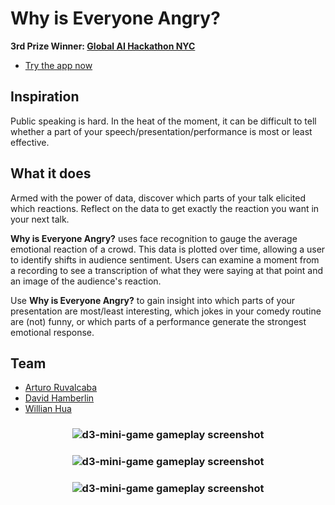 # Why is Everyone Angry?

**3rd Prize Winner: [Global AI Hackathon NYC]**

* [Try the app now]

Inspiration
------

Public speaking is hard. In the heat of the moment, it can be difficult to tell whether a part of your speech/presentation/performance is most or least effective.

What it does
------

Armed with the power of data, discover which parts of your talk elicited which reactions. Reflect on the data to get exactly the reaction you want in your next talk.

**Why is Everyone Angry?** uses face recognition to gauge the average emotional reaction of a crowd. This data is plotted over time, allowing a user to identify shifts in audience sentiment. Users can examine a moment from a recording to see a transcription of what they were saying at that point and an image of the audience's reaction.

Use **Why is Everyone Angry?** to gain insight into which parts of your presentation are most/least interesting, which jokes in your comedy routine are (not) funny, or which parts of a performance generate the strongest emotional response.

Team
------

* [Arturo Ruvalcaba]
* [David Hamberlin]
* [Willian Hua]

<h3 align="center">
  <img src="https://dl.dropboxusercontent.com/s/tlmugweu5q2t1u0/wyea_01.png?dl=0" alt="d3-mini-game gameplay screenshot" />
</h3>

<h3 align="center">
  <img src="https://dl.dropboxusercontent.com/s/c2w2vai2e8pn8lj/wyea_02.png?dl=0" alt="d3-mini-game gameplay screenshot" />
</h3>

<h3 align="center">
  <img src="https://dl.dropboxusercontent.com/s/ftoiv6cpp0jxxm2/wyea_03.png?dl=0" alt="d3-mini-game gameplay screenshot" />
</h3>

<!---
Link References
-->

[Global AI Hackathon NYC]:https://ai-hackathon-nyc.devpost.com/
[Try the app now]:https://whyiseveryoneangry.herokuapp.com/
[Arturo Ruvalcaba]:https://github.com/aruvham
[David Hamberlin]:https://github.com/dhamberlin
[Willian Hua]:https://github.com/huawillian
